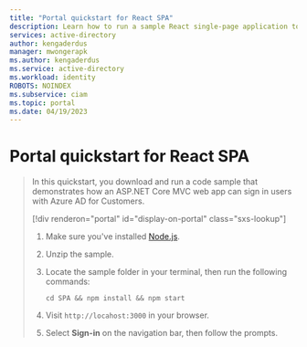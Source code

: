 ```yaml
---
title: "Portal quickstart for React SPA" 
description: Learn how to run a sample React single-page application to sign in users 
services: active-directory 
author: kengaderdus 
manager: mwongerapk 
ms.author: kengaderdus 
ms.service: active-directory 
ms.workload: identity 
ROBOTS: NOINDEX 
ms.subservice: ciam 
ms.topic: portal 
ms.date: 04/19/2023 
---
```

# Portal quickstart for React SPA

> In this quickstart, you download and run a code sample that demonstrates how an ASP.NET Core MVC web app can sign in users with Azure AD for Customers.
>
> [!div renderon="portal" id="display-on-portal" class="sxs-lookup"]
>
> 1. Make sure you've installed [Node.js](https://nodejs.org/download/).
> 1. Unzip the sample.
> 1. Locate the sample folder in your terminal, then run the following commands:
>
>    ```console
>    cd SPA && npm install && npm start
>    ```
>
> 1. Visit `http://locahost:3000` in your browser.
> 1. Select **Sign-in** on the navigation bar, then follow the prompts.
>